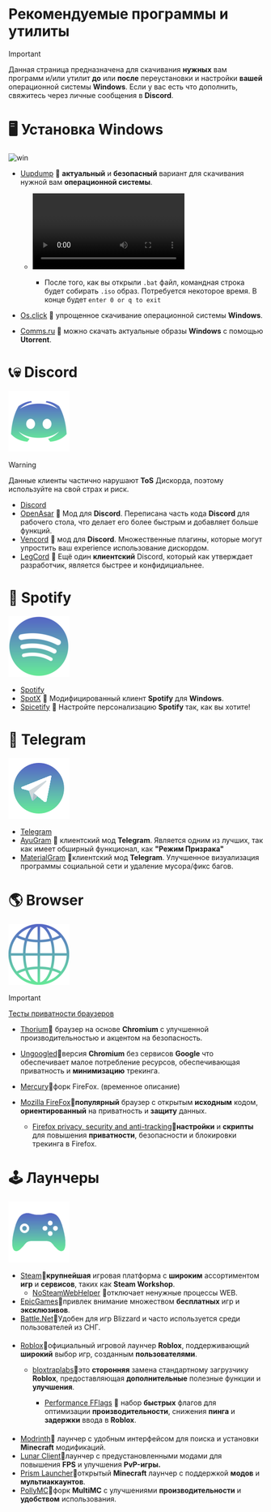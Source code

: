 # Рекомендуемые программы и утилиты
> [!Important]
> Данная страница предназначена для скачивания **нужных** вам программ и/или утилит **до** или **после** переустановки и настройки **вашей** операционной системы **Windows**. Если у вас есть что дополнить, свяжитесь через личные сообщения в **Discord**.

# 🖥️ Установка Windows

![win](https://github.com/user-attachments/assets/a3f9f159-d6b7-4f07-bde2-8b811f16a8a6)

- [Uupdump](https://uupdump.net/) 🔸 **актуальный** и **безопасный** вариант для скачивания нужной вам **операционной системы**. 

  - ![Гайд по установке](https://github.com/Seniroad/Computer-RU-Setup-guide/blob/cf5c14d21d13b27921eae392ae1ccbbefa61316b/docs/uupdump_guide.mp4)

     - После того, как вы открыли `.bat` файл, командная строка будет собирать `.iso` образ. Потребуется некоторое время. В конце будет `enter 0 or q to exit`

- [Os.click](https://os.click/en) 🔸 упрощенное скачивание операционной системы **Windows**.
- [Comms.ru](https://www.comss.ru/page.php?id=10053) 🔸 можно скачать актуальные образы **Windows** с помощью **Utorrent**.


# 📞💀 Discord

![alt text](discord_update.png)

> [!WARNING]
> Данные клиенты частично нарушают **ToS** Дискорда, поэтому используйте на свой страх и риск.
- [Discord](https://discord.com/)
- [OpenAsar](https://openasar.dev/) 🔹 Мод для **Discord**. Переписана часть кода **Discord** для рабочего стола, что делает его более быстрым и добавляет больше функций.
- [Vencord](https://vencord.dev/) 🔹 мод для **Discord**. Множественные плагины, которые могут упростить ваш experience использование дискордом.
- [LegCord](https://legcord.app/) 🔹 Ещё один **клиентский** Discord, который как утверждает разработчик, является быстрее и конфидициальнее.

# 🎵 Spotify

![alt text](spotify.png)

- [Spotify](https://www.spotify.com/de-en/download/other/) 
- [SpotX](https://github.com/SpotX-Official/SpotX) 🔸 Модифицированный клиент **Spotify** для **Windows**.
- [Spicetify](https://spicetify.app/) 🔸 Настройте персонализацию **Spotify** так, как вы хотите!

# 📘 Telegram

![alt text](telegram120.png)

- [Telegram](https://desktop.telegram.org/)
- [AyuGram](https://github.com/AyuGram/AyuGramDesktop) 🔹 клиентский мод **Telegram**. Является одним из лучших, так как имеет обширный функционал, как **"Режим Призрака"**
- [MaterialGram](https://github.com/kukuruzka165/materialgram) 🔹клиентский мод **Telegram**. Улучшенное визуализация программы социальной сети и удаление мусора/фикс багов.

# 🌎 Browser

![alt text](browser.png)

> [!Important]
> [Тесты приватности браузеров](https://privacytests.org/) 

- [Thorium](https://www.majorgeeks.com/files/details/thorium_browser.html)🔸 браузер на основе **Chromium** с улучшенной производительностью и акцентом на безопасность.
- [Ungoogled](https://github.com/ungoogled-software/ungoogled-chromium-windows/releases)🔸версия **Chromium** без сервисов **Google** что обеспечивает малое потребление ресурсов, обеспечивающая приватность и **минимизацию** трекинга.
- [Mercury](https://github.com/Alex313031/Mercury/releases/tag/v.129.0.2)🔸форк FireFox. (временное описание)
- [Mozilla FireFox](https://www.mozilla.org/en-US/firefox/new/)🔸**популярный** браузер с открытым **исходным** кодом, **ориентированный** на приватность и **защиту** данных.

  - [Firefox privacy, security and anti-tracking](https://github.com/arkenfox/user.js)🔸**настройки** и **скрипты** для повышения **приватности**, безопасности и блокировки трекинга в Firefox.

# 🕹️ Лаунчеры

![alt text](gaming_logo.png)

- [Steam](https://store.steampowered.com/about/)🔹**крупнейшая** игровая платформа с **широким** ассортиментом **игр** и **сервисов**, таких как **Steam Workshop**.
  - [NoSteamWebHelper](https://github.com/Aetopia/NoSteamWebHelper) 🔹отключает ненужные процессы WEB.
- [EpicGames](https://store.epicgames.com/en-US/)🔹привлек внимание множеством **бесплатных** игр и **эксклюзивов**.
- [Battle.Net](https://us.shop.battle.net/ru-ru)🔹Удобен для игр Blizzard и часто используется среди пользователей из СНГ.
####
####
- [Roblox](https://www.roblox.com/)🔹официальный игровой лаунчер **Roblox**, поддерживающий **широкий** выбор игр, созданным **пользователями**.
  
  - [bloxtraplabs](https://github.com/bloxstraplabs/bloxstrap)🔹это **сторонняя** замена стандартному загрузчику **Roblox**, предоставляющая **дополнительные** полезные функции и **улучшения**.
  
    - [Performance FFlags](https://gitlab.com/kjwl/roblox-client-optimizer/-/blob/performance-fflags/README.md#performance-fflags) 🔹 набор **быстрых** флагов для оптимизации **производительности**, снижения **пинга** и **задержки** ввода в **Roblox**.
####
####
- [Modrinth](https://modrinth.com/)🔹 лаунчер с удобным интерфейсом для поиска и установки **Minecraft** модификаций.
- [Lunar Client](https://www.lunarclient.com/)🔹лаунчер с предустановленными модами для повышения **FPS** и улучшения **PvP-игры.**
- [Prism Launcher](https://prismlauncher.org/)🔹открытый **Minecraft** лаунчер с поддержкой **модов** и **мультиаккаунтов**.
- [PollyMC](https://github.com/fn2006/PollyMC)🔹форк **MultiMC** с улучшениями **производительности** и **удобством** использования.